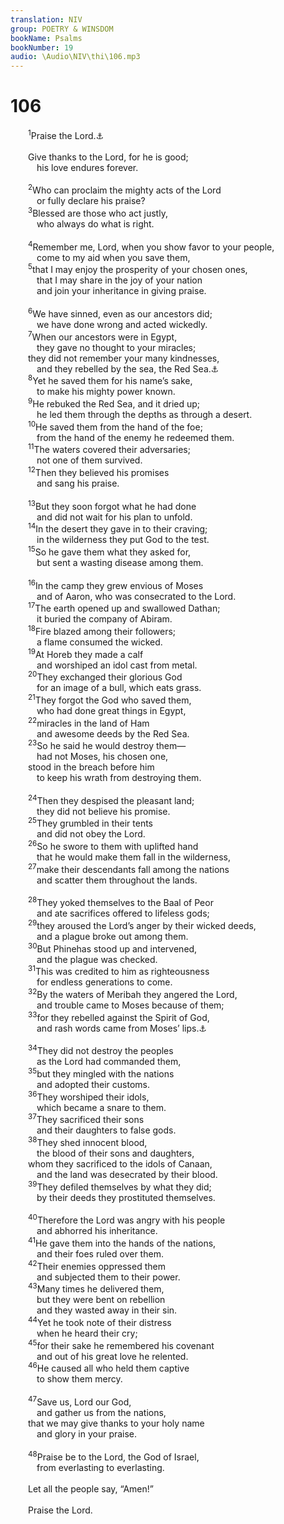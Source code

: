 ```yaml
---
translation: NIV
group: POETRY & WINSDOM
bookName: Psalms 
bookNumber: 19
audio: \Audio\NIV\thi\106.mp3
---
```


<div class="title"><h1>106</h1></div>
<span class="verse thi_106_1">  <sup>1</sup>Praise the Lord.<a data-toggle="tooltip" data-placement="bottom" title="Hebrew Hallelu Yah ; also in verse 48">⚓</a><br/><br/>  Give thanks to the Lord, for he is good; <br/>   his love endures forever. <br/><br/></span>
<span class="verse thi_106_2">  <sup>2</sup>Who can proclaim the mighty acts of the Lord<br/>   or fully declare his praise? <br/></span>
<span class="verse thi_106_3">  <sup>3</sup>Blessed are those who act justly, <br/>   who always do what is right. <br/><br/></span>
<span class="verse thi_106_4">  <sup>4</sup>Remember me, Lord, when you show favor to your people, <br/>   come to my aid when you save them, <br/></span>
<span class="verse thi_106_5">  <sup>5</sup>that I may enjoy the prosperity of your chosen ones, <br/>   that I may share in the joy of your nation <br/>   and join your inheritance in giving praise. <br/><br/></span>
<span class="verse thi_106_6">  <sup>6</sup>We have sinned, even as our ancestors did; <br/>   we have done wrong and acted wickedly. <br/></span>
<span class="verse thi_106_7">  <sup>7</sup>When our ancestors were in Egypt, <br/>   they gave no thought to your miracles; <br/>  they did not remember your many kindnesses, <br/>   and they rebelled by the sea, the Red Sea.<a data-toggle="tooltip" data-placement="bottom" title="Or the Sea of Reeds ; also in verses 9 and 22">⚓</a><br/></span>
<span class="verse thi_106_8">  <sup>8</sup>Yet he saved them for his name’s sake, <br/>   to make his mighty power known. <br/></span>
<span class="verse thi_106_9">  <sup>9</sup>He rebuked the Red Sea, and it dried up; <br/>   he led them through the depths as through a desert. <br/></span>
<span class="verse thi_106_10">  <sup>10</sup>He saved them from the hand of the foe; <br/>   from the hand of the enemy he redeemed them. <br/></span>
<span class="verse thi_106_11">  <sup>11</sup>The waters covered their adversaries; <br/>   not one of them survived. <br/></span>
<span class="verse thi_106_12">  <sup>12</sup>Then they believed his promises <br/>   and sang his praise. <br/><br/></span>
<span class="verse thi_106_13">  <sup>13</sup>But they soon forgot what he had done <br/>   and did not wait for his plan to unfold. <br/></span>
<span class="verse thi_106_14">  <sup>14</sup>In the desert they gave in to their craving; <br/>   in the wilderness they put God to the test. <br/></span>
<span class="verse thi_106_15">  <sup>15</sup>So he gave them what they asked for, <br/>   but sent a wasting disease among them. <br/><br/></span>
<span class="verse thi_106_16">  <sup>16</sup>In the camp they grew envious of Moses <br/>   and of Aaron, who was consecrated to the Lord. <br/></span>
<span class="verse thi_106_17">  <sup>17</sup>The earth opened up and swallowed Dathan; <br/>   it buried the company of Abiram. <br/></span>
<span class="verse thi_106_18">  <sup>18</sup>Fire blazed among their followers; <br/>   a flame consumed the wicked. <br/></span>
<span class="verse thi_106_19">  <sup>19</sup>At Horeb they made a calf <br/>   and worshiped an idol cast from metal. <br/></span>
<span class="verse thi_106_20">  <sup>20</sup>They exchanged their glorious God <br/>   for an image of a bull, which eats grass. <br/></span>
<span class="verse thi_106_21">  <sup>21</sup>They forgot the God who saved them, <br/>   who had done great things in Egypt, <br/></span>
<span class="verse thi_106_22">  <sup>22</sup>miracles in the land of Ham <br/>   and awesome deeds by the Red Sea. <br/></span>
<span class="verse thi_106_23">  <sup>23</sup>So he said he would destroy them— <br/>   had not Moses, his chosen one, <br/>  stood in the breach before him <br/>   to keep his wrath from destroying them. <br/><br/></span>
<span class="verse thi_106_24">  <sup>24</sup>Then they despised the pleasant land; <br/>   they did not believe his promise. <br/></span>
<span class="verse thi_106_25">  <sup>25</sup>They grumbled in their tents <br/>   and did not obey the Lord. <br/></span>
<span class="verse thi_106_26">  <sup>26</sup>So he swore to them with uplifted hand <br/>   that he would make them fall in the wilderness, <br/></span>
<span class="verse thi_106_27">  <sup>27</sup>make their descendants fall among the nations <br/>   and scatter them throughout the lands. <br/><br/></span>
<span class="verse thi_106_28">  <sup>28</sup>They yoked themselves to the Baal of Peor <br/>   and ate sacrifices offered to lifeless gods; <br/></span>
<span class="verse thi_106_29">  <sup>29</sup>they aroused the Lord’s anger by their wicked deeds, <br/>   and a plague broke out among them. <br/></span>
<span class="verse thi_106_30">  <sup>30</sup>But Phinehas stood up and intervened, <br/>   and the plague was checked. <br/></span>
<span class="verse thi_106_31">  <sup>31</sup>This was credited to him as righteousness <br/>   for endless generations to come. <br/></span>
<span class="verse thi_106_32">  <sup>32</sup>By the waters of Meribah they angered the Lord, <br/>   and trouble came to Moses because of them; <br/></span>
<span class="verse thi_106_33">  <sup>33</sup>for they rebelled against the Spirit of God, <br/>   and rash words came from Moses’ lips.<a data-toggle="tooltip" data-placement="bottom" title="Or against his spirit, / and rash words came from his lips">⚓</a><br/><br/></span>
<span class="verse thi_106_34">  <sup>34</sup>They did not destroy the peoples <br/>   as the Lord had commanded them, <br/></span>
<span class="verse thi_106_35">  <sup>35</sup>but they mingled with the nations <br/>   and adopted their customs. <br/></span>
<span class="verse thi_106_36">  <sup>36</sup>They worshiped their idols, <br/>   which became a snare to them. <br/></span>
<span class="verse thi_106_37">  <sup>37</sup>They sacrificed their sons <br/>   and their daughters to false gods. <br/></span>
<span class="verse thi_106_38">  <sup>38</sup>They shed innocent blood, <br/>   the blood of their sons and daughters, <br/>  whom they sacrificed to the idols of Canaan, <br/>   and the land was desecrated by their blood. <br/></span>
<span class="verse thi_106_39">  <sup>39</sup>They defiled themselves by what they did; <br/>   by their deeds they prostituted themselves. <br/><br/></span>
<span class="verse thi_106_40">  <sup>40</sup>Therefore the Lord was angry with his people <br/>   and abhorred his inheritance. <br/></span>
<span class="verse thi_106_41">  <sup>41</sup>He gave them into the hands of the nations, <br/>   and their foes ruled over them. <br/></span>
<span class="verse thi_106_42">  <sup>42</sup>Their enemies oppressed them <br/>   and subjected them to their power. <br/></span>
<span class="verse thi_106_43">  <sup>43</sup>Many times he delivered them, <br/>   but they were bent on rebellion <br/>   and they wasted away in their sin. <br/></span>
<span class="verse thi_106_44">  <sup>44</sup>Yet he took note of their distress <br/>   when he heard their cry; <br/></span>
<span class="verse thi_106_45">  <sup>45</sup>for their sake he remembered his covenant <br/>   and out of his great love he relented. <br/></span>
<span class="verse thi_106_46">  <sup>46</sup>He caused all who held them captive <br/>   to show them mercy. <br/><br/></span>
<span class="verse thi_106_47">  <sup>47</sup>Save us, Lord our God, <br/>   and gather us from the nations, <br/>  that we may give thanks to your holy name <br/>   and glory in your praise. <br/><br/></span>
<span class="verse thi_106_48">  <sup>48</sup>Praise be to the Lord, the God of Israel, <br/>   from everlasting to everlasting. <br/><br/>  Let all the people say, “Amen!” <br/><br/>  Praise the Lord. <br/></span>
